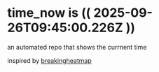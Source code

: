 # time_now is (( 2025-09-26T09:45:00.226Z ))

an automated repo that shows the currnent time

inspired by [breakingheatmap](https://github.com/breakingheatmap/breakingheatmap)